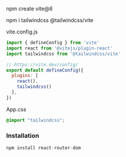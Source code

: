 npm create vite@6


<!-- https://tailwindcss.com/docs/installation/using-vite -->

npm i tailwindcss @tailwindcss/vite

vite.config.js
```js
import { defineConfig } from 'vite'
import react from '@vitejs/plugin-react'
import tailwindcss from '@tailwindcss/vite'

// https://vite.dev/config/
export default defineConfig({
  plugins: [
    react(),
    tailwindcss()
  ],
})
```

App.css
```css
@import "tailwindcss";
```

<!-- https://reactrouter.com/7.6.3/api/data-routers/RouterProvider -->
### Installation

```sql
npm install react-router-dom
```
